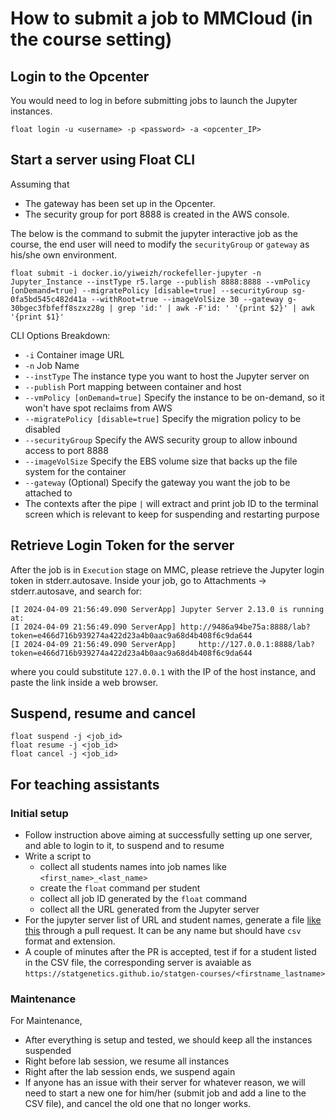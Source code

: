 # How to submit a job to MMCloud (in the course setting)

## Login to the Opcenter

You would need to log in before submitting jobs to launch the Jupyter instances.
```
float login -u <username> -p <password> -a <opcenter_IP>
```

## Start a server using Float CLI

Assuming that 

- The gateway has been set up in the Opcenter.
- The security group for port 8888 is created in the AWS console.

The below is the command to submit the jupyter interactive job as the course, the end user will need to modify the `securityGroup` or `gateway` as his/she own environment.
```
float submit -i docker.io/yiweizh/rockefeller-jupyter -n Jupyter_Instance --instType r5.large --publish 8888:8888 --vmPolicy [onDemand=true] --migratePolicy [disable=true] --securityGroup sg-0fa5bd545c482d41a --withRoot=true --imageVolSize 30 --gateway g-30bgec3fbfeff8szxz28g | grep 'id:' | awk -F'id: ' '{print $2}' | awk '{print $1}'
```
CLI Options Breakdown:
- `-i` Container image URL
- `-n` Job Name
- `--instType` The instance type you want to host the Jupyter server on
- `--publish` Port mapping between container and host
- `--vmPolicy [onDemand=true]` Specify the instance to be on-demand, so it won't have spot reclaims from AWS
- `--migratePolicy [disable=true]` Specify the migration policy to be disabled
- `--securityGroup` Specify the AWS security group to allow inbound access to port 8888
- `--imageVolSize` Specify the EBS volume size that backs up the file system for the container
- `--gateway` (Optional) Specify the gateway you want the job to be attached to
- The contexts after the pipe `|` will extract and print job ID to the terminal screen which is relevant to keep for suspending and restarting purpose

## Retrieve Login Token for the server
After the job is in `Execution` stage on MMC, please retrieve the Jupyter login token in stderr.autosave.
Inside your job, go to Attachments -> stderr.autosave, and search for:
```
[I 2024-04-09 21:56:49.090 ServerApp] Jupyter Server 2.13.0 is running at:
[I 2024-04-09 21:56:49.090 ServerApp] http://9486a94be75a:8888/lab?token=e466d716b939274a422d23a4b0aac9a68d4b408f6c9da644
[I 2024-04-09 21:56:49.090 ServerApp]     http://127.0.0.1:8888/lab?token=e466d716b939274a422d23a4b0aac9a68d4b408f6c9da644
```
where you could substitute `127.0.0.1` with the IP of the host instance, and paste the link inside a web browser.

## Suspend, resume and cancel

```
float suspend -j <job_id>
float resume -j <job_id>
float cancel -j <job_id>
```

## For teaching assistants

### Initial setup

- Follow instruction above aiming at successfully setting up one server, and able to login to it, to suspend and to resume
- Write a script to
    - collect all students names into job names like `<first_name>_<last_name>`
    - create the `float` command per student
    - collect all job ID generated by the `float` command
    - collect all the URL generated from the Jupyter server
- For the jupyter server list of URL and student names, generate a file [like this](https://github.com/statgenetics/statgen-courses/blob/master/.github/workflows/rockefeller_2024.csv) through a pull request. It can be any name but should have `csv` format and extension. 
- A couple of minutes after the PR is accepted, test if for a student listed in the CSV file, the corresponding server is avaiable as `https://statgenetics.github.io/statgen-courses/<firstname_lastname>`

### Maintenance

For Maintenance,
- After everything is setup and tested, we should keep all the instances suspended
- Right before lab session, we resume all instances
- Right after the lab session ends, we suspend again
- If anyone has an issue with their server for whatever reason, we will need to start a new one for him/her (submit job and add a line to the CSV file), and cancel the old one that no longer works.
